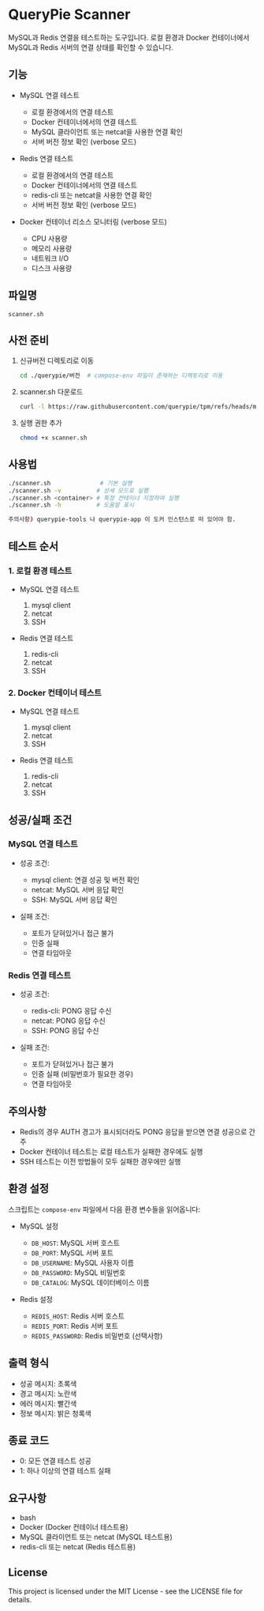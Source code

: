 # QueryPie Scanner

MySQL과 Redis 연결을 테스트하는 도구입니다. 로컬 환경과 Docker 컨테이너에서 MySQL과 Redis 서버의 연결 상태를 확인할 수 있습니다.

## 기능

- MySQL 연결 테스트
  - 로컬 환경에서의 연결 테스트
  - Docker 컨테이너에서의 연결 테스트
  - MySQL 클라이언트 또는 netcat을 사용한 연결 확인
  - 서버 버전 정보 확인 (verbose 모드)

- Redis 연결 테스트
  - 로컬 환경에서의 연결 테스트
  - Docker 컨테이너에서의 연결 테스트
  - redis-cli 또는 netcat을 사용한 연결 확인
  - 서버 버전 정보 확인 (verbose 모드)

- Docker 컨테이너 리소스 모니터링 (verbose 모드)
  - CPU 사용량
  - 메모리 사용량
  - 네트워크 I/O
  - 디스크 사용량

## 파일명
`scanner.sh`

## 사전 준비
1. 신규버전 디렉토리로 이동
   ```bash
   cd ./querypie/버전  # compose-env 파일이 존재하는 디렉토리로 이동
   ```
2. scanner.sh 다운로드
   ```bash
   curl -l https://raw.githubusercontent.com/querypie/tpm/refs/heads/main/scanner/scanner.sh -o scanner.sh
   ```
3. 실행 권한 추가
   ```bash
   chmod +x scanner.sh
   ```

## 사용법

```bash
./scanner.sh              # 기본 실행
./scanner.sh -v          # 상세 모드로 실행
./scanner.sh <container> # 특정 컨테이너 지정하여 실행
./scanner.sh -h          # 도움말 표시

주의사항) querypie-tools 나 querypie-app 이 도커 인스턴스로 떠 있어야 함.
```

## 테스트 순서

### 1. 로컬 환경 테스트
- MySQL 연결 테스트
  1. mysql client
  2. netcat
  3. SSH

- Redis 연결 테스트
  1. redis-cli
  2. netcat
  3. SSH

### 2. Docker 컨테이너 테스트
- MySQL 연결 테스트
  1. mysql client
  2. netcat
  3. SSH

- Redis 연결 테스트
  1. redis-cli
  2. netcat
  3. SSH

## 성공/실패 조건

### MySQL 연결 테스트
- 성공 조건:
  - mysql client: 연결 성공 및 버전 확인
  - netcat: MySQL 서버 응답 확인
  - SSH: MySQL 서버 응답 확인

- 실패 조건:
  - 포트가 닫혀있거나 접근 불가
  - 인증 실패
  - 연결 타임아웃

### Redis 연결 테스트
- 성공 조건:
  - redis-cli: PONG 응답 수신
  - netcat: PONG 응답 수신
  - SSH: PONG 응답 수신

- 실패 조건:
  - 포트가 닫혀있거나 접근 불가
  - 인증 실패 (비밀번호가 필요한 경우)
  - 연결 타임아웃

## 주의사항
- Redis의 경우 AUTH 경고가 표시되더라도 PONG 응답을 받으면 연결 성공으로 간주
- Docker 컨테이너 테스트는 로컬 테스트가 실패한 경우에도 실행
- SSH 테스트는 이전 방법들이 모두 실패한 경우에만 실행

## 환경 설정

스크립트는 `compose-env` 파일에서 다음 환경 변수들을 읽어옵니다:

- MySQL 설정
  - `DB_HOST`: MySQL 서버 호스트
  - `DB_PORT`: MySQL 서버 포트
  - `DB_USERNAME`: MySQL 사용자 이름
  - `DB_PASSWORD`: MySQL 비밀번호
  - `DB_CATALOG`: MySQL 데이터베이스 이름

- Redis 설정
  - `REDIS_HOST`: Redis 서버 호스트
  - `REDIS_PORT`: Redis 서버 포트
  - `REDIS_PASSWORD`: Redis 비밀번호 (선택사항)

## 출력 형식

- 성공 메시지: 초록색
- 경고 메시지: 노란색
- 에러 메시지: 빨간색
- 정보 메시지: 밝은 청록색

## 종료 코드

- 0: 모든 연결 테스트 성공
- 1: 하나 이상의 연결 테스트 실패

## 요구사항

- bash
- Docker (Docker 컨테이너 테스트용)
- MySQL 클라이언트 또는 netcat (MySQL 테스트용)
- redis-cli 또는 netcat (Redis 테스트용)

## License

This project is licensed under the MIT License - see the LICENSE file for details.
